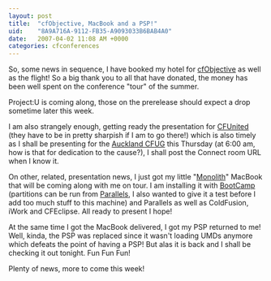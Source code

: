 ```yaml
---
layout: post
title:  "cfObjective, MacBook and a PSP!"
uid:	"8A9A716A-9112-FB35-A9093033B6BAB4A0"
date:   2007-04-02 11:08 AM +0000
categories: cfconferences
---
```

So, some news in sequence, I have booked my hotel for <a href="http://www.cfobjective.com/">cfObjective</a> as well as the flight! So a big thank you to all that have donated, the money has been well spent on the conference "tour" of the summer.

Project:U is coming along, those on the prerelease should expect a drop sometime later this week.

I am also strangely enough, getting ready the presentation for <a href="http://www.cfunited.com/">CFUnited</a> (they have to be in pretty sharpish if I am to go there!) which is also timely as I shall be presenting for the <a href="http://www.cfug.co.nz/cfug/">Auckland CFUG</a> this Thursday (at 6:00 am, how is that for dedication to the cause?), I shall post the Connect room URL when I know it.

On other, related, presentation news, I just got my little "<a href="http://www.markdrew.co.uk/blog/index.cfm/2007/3/23/MacBook-naming-competition#c7FDC9DDB-1143-DB28-3A249A672E360791">Monolith</a>" MacBook that will be coming along with me on tour. I am installing it with <a href="http://www.apple.com/macosx/bootcamp/">BootCamp</a> (partitions can be run from <a href="http://www.parallels.com/">Parallels</a>, I also wanted to give it a test before I add too much stuff to this machine) and Parallels as well as ColdFusion, iWork and CFEclipse. All ready to present I hope!

At the same time I got the MacBook delivered, I got my PSP returned to me! Well, kinda, the PSP was replaced since it wasn't loading UMDs anymore which defeats the point of having a PSP! But alas it is back and I shall be checking it out tonight. Fun Fun Fun!

Plenty of news, more to come this week!